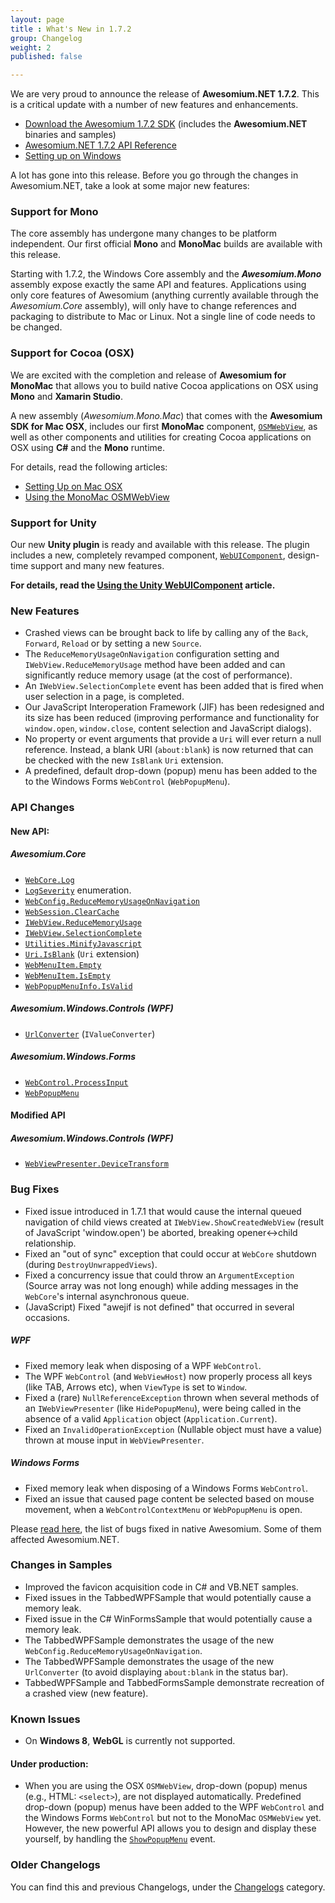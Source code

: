 ```yaml
---
layout: page
title : What's New in 1.7.2
group: Changelog
weight: 2
published: false

---
```


We are very proud to announce the release of **Awesomium.NET 1.7.2**. This is a critical update with a number of new features and enhancements.

* [Download the Awesomium 1.7.2 SDK](http://www.awesomium.com/download) (includes the **Awesomium.NET** binaries and samples)
* [Awesomium.NET 1.7.2 API Reference](http://docs.awesomium.net)
* [Setting up on Windows](http://wiki.awesomium.net/getting-started/setting-up-on-windows.html)

A lot has gone into this release. Before you go through the changes in Awesomium.NET, take a look at some major new features:

### Support for Mono

The core assembly has undergone many changes to be platform independent. Our first official **Mono** and **MonoMac** builds are available with this release. 

Starting with 1.7.2, the Windows Core assembly and the **_Awesomium.Mono_** assembly expose exactly the same API and features. Applications using only core features of Awesomium (anything currently available through the *Awesomium.Core* assembly), will only have to change references and packaging to distribute to Mac or Linux. Not a single line of code needs to be changed.

### Support for Cocoa (OSX)

We are excited with the completion and release of **Awesomium for MonoMac** that allows you to build native Cocoa applications on OSX using **Mono** and **Xamarin Studio**.

A new assembly (*Awesomium.Mono.Mac*) that comes with the **Awesomium SDK for Mac OSX**, includes our first **MonoMac** component, [`OSMWebView`](http://docs.awesomium.net/monomac/?tc=T_Awesomium_Mono_Mac_OSMWebView), as well as other components and utilities for creating Cocoa applications on OSX using **C#** and the **Mono** runtime.

For details, read the following articles:

* [Setting Up on Mac OSX](http://wiki.awesomium.net/getting-started/setting-up-on-mac-osx.html)
* [Using the MonoMac OSMWebView](http://wiki.awesomium.net/monomac/using-the-osmwebview.html)

### Support for Unity

Our new **Unity plugin** is ready and available with this release. The plugin includes a new, completely revamped component, [`WebUIComponent`](), design-time support and many new features.

**For details, read the [Using the Unity WebUIComponent](http://wiki.awesomium.net/unity/using-the-webuicomponent.html) article.**

### New Features

* Crashed views can be brought back to life by calling any of the `Back`, `Forward`, `Reload` or by setting a new `Source`.
* The `ReduceMemoryUsageOnNavigation` configuration setting and `IWebView.ReduceMemoryUsage` method have been added and can significantly reduce memory usage (at the cost of performance).
* An `IWebView.SelectionComplete` event has been added that is fired when user selection in a page, is completed.
* Our JavaScript Interoperation Framework (JIF) has been redesigned and its size has been reduced (improving performance and functionality for `window.open`, `window.close`, content selection and JavaScript dialogs).
* No property or event arguments that provide a `Uri` will ever return a null reference. Instead, a blank URI (`about:blank`) is now returned that can be checked with the new `IsBlank` `Uri` extension.
* A predefined, default drop-down (popup) menu has been added to the to the Windows Forms `WebControl` (`WebPopupMenu`).

### API Changes

#### New API:

##### *Awesomium.Core*

* [`WebCore.Log`]()
* [`LogSeverity`]() enumeration.
* [`WebConfig.ReduceMemoryUsageOnNavigation`]()
* [`WebSession.ClearCache`]()
* [`IWebView.ReduceMemoryUsage`]()
* [`IWebView.SelectionComplete`]()
* [`Utilities.MinifyJavascript`]()
* [`Uri.IsBlank`]() (`Uri` extension)
* [`WebMenuItem.Empty`]()
* [`WebMenuItem.IsEmpty`]()
* [`WebPopupMenuInfo.IsValid`]()

##### *Awesomium.Windows.Controls* (WPF)

* [`UrlConverter`]() (`IValueConverter`)

##### *Awesomium.Windows.Forms*

* [`WebControl.ProcessInput`]()
* [`WebPopupMenu`]()

#### Modified API

##### *Awesomium.Windows.Controls* (WPF)

* [`WebViewPresenter.DeviceTransform`]()

### Bug Fixes

* Fixed issue introduced in 1.7.1 that would cause the internal queued navigation of child views created at `IWebView.ShowCreatedWebView` (result of JavaScript 'window.open') be aborted, breaking opener<->child relationship.
* Fixed an "out of sync" exception that could occur at `WebCore` shutdown (during `DestroyUnwrappedViews`).
* Fixed a concurrency issue that could throw an `ArgumentException` (Source array was not long enough) while adding messages in the `WebCore`'s internal asynchronous queue.
* (JavaScript) Fixed "awejif is not defined" that occurred in several occasions.

##### WPF

* Fixed memory leak when disposing of a WPF `WebControl`.
* The WPF `WebControl` (and `WebViewHost`) now properly process all keys (like TAB, Arrows etc), when `ViewType` is set to `Window`.
* Fixed a (rare) `NullReferenceException` thrown when several methods of an `IWebViewPresenter` (like `HidePopupMenu`), were being called in the absence of a valid `Application` object (`Application.Current`).
* Fixed an `InvalidOperationException` (Nullable object must have a value) thrown at mouse input in `WebViewPresenter`.

##### Windows Forms

* Fixed memory leak when disposing of a Windows Forms `WebControl`.
* Fixed an issue that caused page content be selected based on mouse movement, when a `WebControlContextMenu` or `WebPopupMenu` is open.

Please [read here](http://www.awesomium.com/ChangeLog.txt), the list of bugs fixed in native Awesomium. Some of them affected Awesomium.NET.


### Changes in Samples

* Improved the favicon acquisition code in C# and VB.NET samples.
* Fixed issues in the TabbedWPFSample that would potentially cause a memory leak.
* Fixed issue in the C# WinFormsSample that would potentially cause a memory leak.
* The TabbedWPFSample demonstrates the usage of the new `WebConfig.ReduceMemoryUsageOnNavigation`.
* The TabbedWPFSample demonstrates the usage of the new `UrlConverter` (to avoid displaying `about:blank` in the status bar).
* TabbedWPFSample and TabbedFormsSample demonstrate recreation of a crashed view (new feature).


### Known Issues

* On **Windows 8**, **WebGL** is currently not supported.

#### Under production:

* When you are using the OSX `OSMWebView`, drop-down (popup) menus (e.g., HTML: `<select>`), are not displayed automatically. Predefined drop-down (popup) menus have been added to the WPF `WebControl` and the Windows Forms `WebControl` but not to the MonoMac `OSMWebView` yet. However, the new powerful API allows you to design and display these yourself, by handling the [`ShowPopupMenu`](http://docs.awesomium.net/?tc=E_Awesomium_Core_IWebView_ShowPopupMenu) event.

### Older Changelogs

You can find this and previous Changelogs, under the [Changelogs](http://wiki.awesomium.net/changelogs/) category.